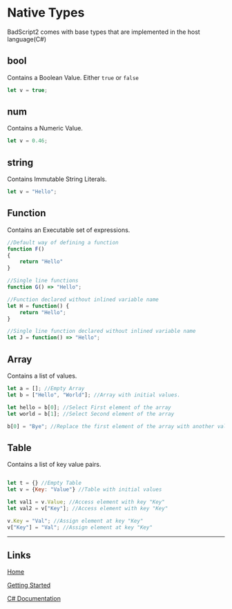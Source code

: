 # Native Types

BadScript2 comes with base types that are implemented in the host language(C#)

## bool

Contains a Boolean Value. Either `true` or `false`

```js
let v = true;
```


## num

Contains a Numeric Value.

```js
let v = 0.46;
```

## string

Contains Immutable String Literals.

```js
let v = "Hello";
```

## Function

Contains an Executable set of expressions.

```js
//Default way of defining a function
function F()
{
	return "Hello"
}

//Single line functions
function G() => "Hello";

//Function declared without inlined variable name
let H = function() {
	return "Hello";
}

//Single line function declared without inlined variable name
let J = function() => "Hello";
```

## Array

Contains a list of values.

```js
let a = []; //Empty Array
let b = ["Hello", "World"]; //Array with initial values.

let hello = b[0]; //Select First element of the array
let world = b[1]; //Select Second element of the array

b[0] = "Bye"; //Replace the first element of the array with another value
```

## Table

Contains a list of key value pairs.

```js

let t = {} //Empty Table
let v = {Key: "Value"} //Table with initial values

let val1 = v.Value; //Access element with key "Key"
let val2 = v["Key"]; //Access element with key "Key"

v.Key = "Val"; //Assign element at key "Key"
v["Key"] = "Val"; //Assign element at key "Key"

```


___

## Links

[Home](https://bytechkr.github.io/BadScript2/)

[Getting Started](https://bytechkr.github.io/BadScript2/GettingStarted.html)

[C# Documentation](https://bytechkr.github.io/BadScript2/reference/index.html)